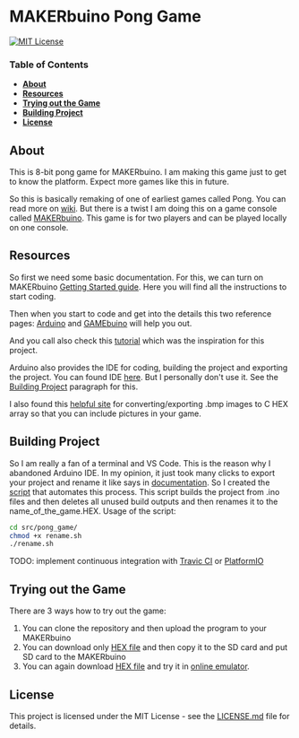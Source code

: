 # MAKERbuino Pong Game

[![MIT License][license-badge]](https://github.com/RokKos/makerbuino-pong-game/blob/master/LICENSE)

### Table of Contents

* **[About](#about)**
* **[Resources](#resources)**
* **[Trying out the Game](#trying-out-the-game)**
* **[Building Project](#building-project)**
* **[License](#license)**

## About

This is 8-bit pong game for MAKERbuino. I am making this game just to get to know the platform. Expect more games like this in future.

So this is basically remaking of one of earliest games called Pong. You can read more on [wiki](https://en.wikipedia.org/wiki/Pong). But there is a twist I am doing this on a game console called [MAKERbuino](https://www.makerbuino.com/). This game is for two players and can be played locally on one console.

## Resources
So first we need some basic documentation. 
For this, we can turn on MAKERbuino [Getting Started guide](https://www.makerbuino.com/coding-getting-started/). Here you will find all the instructions to start coding.

Then when you start to code and get into the details this two reference pages: [Arduino](https://www.arduino.cc/reference/en/) and [GAMEbuino](https://www.makerbuino.com/reference/) will help you out.

And you call also check this [tutorial](https://www.makerbuino.com/coding-pong/) which was the inspiration for this project. 

Arduino also provides the IDE for coding, building the project and exporting the project. You can found IDE [here](https://www.arduino.cc/en/Main/Software). But I personally don't use it. See the [Building Project]() paragraph for this.
 
I also found this [helpful site](http://digole.com/tools/PicturetoC_Hex_converter.php) for converting/exporting .bmp images to C HEX array so that you can include pictures in your game.

## Building Project

So I am really a fan of a terminal and VS Code. This is the reason why I abandoned Arduino IDE. In my opinion, it just took many clicks to export your project and rename it like says in [documentation](https://www.makerbuino.com/coding-getting-started/). So I created the [script](https://github.com/RokKos/makerbuino-pong-game/blob/master/src/pong_game/rename.sh) that automates this process. This script builds the project from .ino files and then deletes all unused build outputs and then renames it to the name_of_the_game.HEX. Usage of the script:
``` bash
cd src/pong_game/
chmod +x rename.sh
./rename.sh
```

TODO: implement continuous integration with [Travic CI](https://travis-ci.org/) or [PlatformIO](https://platformio.org/)

## Trying out the Game

There are 3 ways how to try out the game:
1. You can clone the repository and then upload the program to your MAKERbuino
2. You can download only [HEX file](https://github.com/RokKos/makerbuino-pong-game/blob/master/bin/PONG2P.HEX) and then copy it to the SD card and put SD card to the MAKERbuino
3. You can again download [HEX file](https://github.com/RokKos/makerbuino-pong-game/blob/master/bin/PONG2P.HEX) and try it in [online emulator](http://simbuino4web.ppl-pilot.com/).


## License

This project is licensed under the MIT License - see the [LICENSE.md](https://github.com/RokKos/makerbuino-pong-game/blob/master/LICENSE) file for details.

[license-badge]:    https://img.shields.io/badge/license-MIT-007EC7.svg "MIT Lincense"
